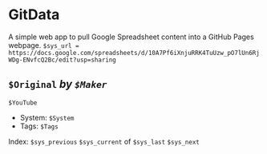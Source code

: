 # GitData
A simple web app to pull Google Spreadsheet content into a GitHub Pages webpage.
`$sys_url = https://docs.google.com/spreadsheets/d/10A7Pf6iXnjuRRK4TuUzw_pO7lUn6RjWDg-ENvfcQ2Bc/edit?usp=sharing`

## `$Original` *by `$Maker`*

`$YouTube`

- System: `$System`
- Tags: `$Tags`

Index: `$sys_previous` `$sys_current` of `$sys_last` `$sys_next`
